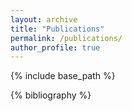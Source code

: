 ```yaml
---
layout: archive
title: "Publications"
permalink: /publications/
author_profile: true
---
```


<!-- {% if author.googlescholar %} -->
<!--   You can also find my articles on <u><a href="{{author.googlescholar}}">my Google Scholar profile</a>.</u> -->
<!-- {% endif %} -->

{% include base_path %}

{% bibliography %}

<!-- {% for post in site.publications reversed %} -->
<!--   {% include archive-single.html %} -->
<!-- {% endfor %} -->
